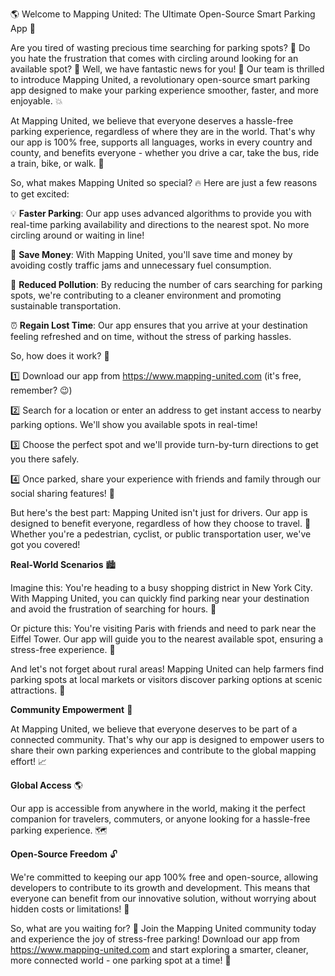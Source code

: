 🌎 Welcome to Mapping United: The Ultimate Open-Source Smart Parking App 🚀

Are you tired of wasting precious time searching for parking spots? 🔴 Do you hate the frustration that comes with circling around looking for an available spot? 🚗 Well, we have fantastic news for you! 🎉 Our team is thrilled to introduce Mapping United, a revolutionary open-source smart parking app designed to make your parking experience smoother, faster, and more enjoyable. 💥

At Mapping United, we believe that everyone deserves a hassle-free parking experience, regardless of where they are in the world. That's why our app is 100% free, supports all languages, works in every country and county, and benefits everyone - whether you drive a car, take the bus, ride a train, bike, or walk. 🌟

So, what makes Mapping United so special? 🔥 Here are just a few reasons to get excited:

💡 **Faster Parking**: Our app uses advanced algorithms to provide you with real-time parking availability and directions to the nearest spot. No more circling around or waiting in line!

💸 **Save Money**: With Mapping United, you'll save time and money by avoiding costly traffic jams and unnecessary fuel consumption.

🌟 **Reduced Pollution**: By reducing the number of cars searching for parking spots, we're contributing to a cleaner environment and promoting sustainable transportation.

⏰ **Regain Lost Time**: Our app ensures that you arrive at your destination feeling refreshed and on time, without the stress of parking hassles.

So, how does it work? 🤔

1️⃣ Download our app from https://www.mapping-united.com (it's free, remember? 😉)

2️⃣ Search for a location or enter an address to get instant access to nearby parking options. We'll show you available spots in real-time!

3️⃣ Choose the perfect spot and we'll provide turn-by-turn directions to get you there safely.

4️⃣ Once parked, share your experience with friends and family through our social sharing features! 📱

But here's the best part: Mapping United isn't just for drivers. Our app is designed to benefit everyone, regardless of how they choose to travel. 🌈 Whether you're a pedestrian, cyclist, or public transportation user, we've got you covered!

**Real-World Scenarios** 🏙️

Imagine this: You're heading to a busy shopping district in New York City. With Mapping United, you can quickly find parking near your destination and avoid the frustration of searching for hours. 💪

Or picture this: You're visiting Paris with friends and need to park near the Eiffel Tower. Our app will guide you to the nearest available spot, ensuring a stress-free experience. 🗼️

And let's not forget about rural areas! Mapping United can help farmers find parking spots at local markets or visitors discover parking options at scenic attractions. 🌾

**Community Empowerment** 👫

At Mapping United, we believe that everyone deserves to be part of a connected community. That's why our app is designed to empower users to share their own parking experiences and contribute to the global mapping effort! 📈

**Global Access** 🌎

Our app is accessible from anywhere in the world, making it the perfect companion for travelers, commuters, or anyone looking for a hassle-free parking experience. 🗺️

**Open-Source Freedom** 🔓

We're committed to keeping our app 100% free and open-source, allowing developers to contribute to its growth and development. This means that everyone can benefit from our innovative solution, without worrying about hidden costs or limitations! 💸

So, what are you waiting for? 🎉 Join the Mapping United community today and experience the joy of stress-free parking! Download our app from https://www.mapping-united.com and start exploring a smarter, cleaner, more connected world - one parking spot at a time! 🌟